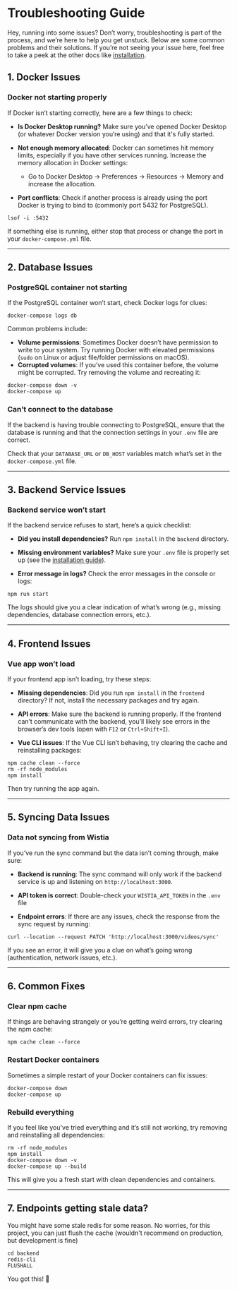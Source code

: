 # Troubleshooting Guide

Hey, running into some issues? Don’t worry, troubleshooting is part of the process, and we’re here to help you get unstuck. Below are some common problems and their solutions. If you’re not seeing your issue here, feel free to take a peek at the other docs like [installation](./installation.md).

## 1. Docker Issues

### Docker not starting properly

If Docker isn’t starting correctly, here are a few things to check:

- **Is Docker Desktop running?** Make sure you’ve opened Docker Desktop (or whatever Docker version you’re using) and that it's fully started.
- **Not enough memory allocated**: Docker can sometimes hit memory limits, especially if you have other services running. Increase the memory allocation in Docker settings:

  - Go to Docker Desktop → Preferences → Resources → Memory and increase the allocation.

- **Port conflicts**: Check if another process is already using the port Docker is trying to bind to (commonly port 5432 for PostgreSQL).

```
lsof -i :5432
```

If something else is running, either stop that process or change the port in your `docker-compose.yml` file.

---

## 2. Database Issues

### PostgreSQL container not starting

If the PostgreSQL container won’t start, check Docker logs for clues:

```
docker-compose logs db
```

Common problems include:

- **Volume permissions**: Sometimes Docker doesn’t have permission to write to your system. Try running Docker with elevated permissions (`sudo` on Linux or adjust file/folder permissions on macOS).
- **Corrupted volumes**: If you’ve used this container before, the volume might be corrupted. Try removing the volume and recreating it:

```
docker-compose down -v
docker-compose up
```

### Can’t connect to the database

If the backend is having trouble connecting to PostgreSQL, ensure that the database is running and that the connection settings in your `.env` file are correct.

Check that your `DATABASE_URL` or `DB_HOST` variables match what’s set in the `docker-compose.yml` file.

---

## 3. Backend Service Issues

### Backend service won’t start

If the backend service refuses to start, here’s a quick checklist:

- **Did you install dependencies?** Run `npm install` in the `backend` directory.
- **Missing environment variables?** Make sure your `.env` file is properly set up (see the [installation guide](./installation.md)).

- **Error message in logs?** Check the error messages in the console or logs:

```
npm run start
```

The logs should give you a clear indication of what’s wrong (e.g., missing dependencies, database connection errors, etc.).

---

## 4. Frontend Issues

### Vue app won’t load

If your frontend app isn’t loading, try these steps:

- **Missing dependencies**: Did you run `npm install` in the `frontend` directory? If not, install the necessary packages and try again.

- **API errors**: Make sure the backend is running properly. If the frontend can’t communicate with the backend, you’ll likely see errors in the browser’s dev tools (open with `F12` or `Ctrl+Shift+I`).

- **Vue CLI issues**: If the Vue CLI isn’t behaving, try clearing the cache and reinstalling packages:

```
npm cache clean --force
rm -rf node_modules
npm install
```

Then try running the app again.

---

## 5. Syncing Data Issues

### Data not syncing from Wistia

If you’ve run the sync command but the data isn’t coming through, make sure:

- **Backend is running**: The sync command will only work if the backend service is up and listening on `http://localhost:3000`.

- **API token is correct**: Double-check your `WISTIA_API_TOKEN` in the `.env` file

- **Endpoint errors**: If there are any issues, check the response from the sync request by running:

```
curl --location --request PATCH 'http://localhost:3000/videos/sync'
```

If you see an error, it will give you a clue on what’s going wrong (authentication, network issues, etc.).

---

## 6. Common Fixes

### Clear npm cache

If things are behaving strangely or you’re getting weird errors, try clearing the npm cache:

```
npm cache clean --force
```

### Restart Docker containers

Sometimes a simple restart of your Docker containers can fix issues:

```
docker-compose down
docker-compose up
```

### Rebuild everything

If you feel like you’ve tried everything and it’s still not working, try removing and reinstalling all dependencies:

```
rm -rf node_modules
npm install
docker-compose down -v
docker-compose up --build
```

This will give you a fresh start with clean dependencies and containers.

---

## 7. Endpoints getting stale data?

You might have some stale redis for some reason. No worries, for this project, you can just flush the cache (wouldn't recommend on production, but development is fine)

```
cd backend
redis-cli
FLUSHALL
```

You got this! 💪

